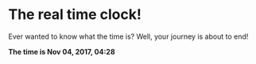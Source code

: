 # The real time clock!

Ever wanted to know what the time is? Well, your journey is about to end!

**The time is Nov 04, 2017, 04:28**